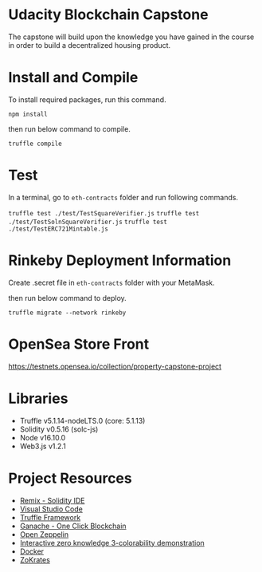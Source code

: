 # Udacity Blockchain Capstone

The capstone will build upon the knowledge you have gained in the course in order to build a decentralized housing product. 

# Install and Compile
To install required packages, run this command.

`npm install`

then run below command to compile.

`truffle compile`

# Test
In a terminal, go to `eth-contracts` folder and run following commands.

`truffle test ./test/TestSquareVerifier.js`
`truffle test ./test/TestSolnSquareVerifier.js`
`truffle test ./test/TestERC721Mintable.js`

# Rinkeby Deployment Information
Create .secret file in `eth-contracts` folder with your MetaMask.

then run below command to deploy.

`truffle migrate --network rinkeby`

# OpenSea Store Front
https://testnets.opensea.io/collection/property-capstone-project

# Libraries
* Truffle v5.1.14-nodeLTS.0 (core: 5.1.13)
* Solidity v0.5.16 (solc-js)
* Node v16.10.0
* Web3.js v1.2.1

# Project Resources

* [Remix - Solidity IDE](https://remix.ethereum.org/)
* [Visual Studio Code](https://code.visualstudio.com/)
* [Truffle Framework](https://truffleframework.com/)
* [Ganache - One Click Blockchain](https://truffleframework.com/ganache)
* [Open Zeppelin ](https://openzeppelin.org/)
* [Interactive zero knowledge 3-colorability demonstration](http://web.mit.edu/~ezyang/Public/graph/svg.html)
* [Docker](https://docs.docker.com/install/)
* [ZoKrates](https://github.com/Zokrates/ZoKrates)
